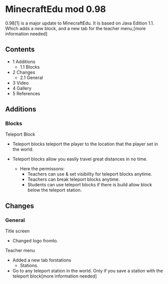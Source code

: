 # MinecraftEdu mod 0.98
0.98[1] is a major update to MinecraftEdu. It is based on Java Edition 1.1. Which adds a new block, and a new tab for the teacher menu,[more information needed]

## Contents
- 1 Additions
	- 1.1 Blocks
- 2 Changes
	- 2.1 General
- 3 Video
- 4 Gallery
- 5 References

## Additions
### Blocks
Teleport Block

- Teleport blocks teleport the player to the location that the player set in the world.

- Teleport blocks allow you easily travel great distances in no time.
	- Here the permissons:
		- Teachers can use & set visibility for teleport blocks anytime.
		- Teachers can break teleport blocks anytime.
		- Students can use teleport blocks if there is build allow block below the teleport station.

## Changes
### General
Title screen

- Changed logo fromto.

Teacher menu

- Added a new tab forstations
	- Stations.
- Go to any teleport station in the world. Only if you save a station with the teleport block[more information needed]

